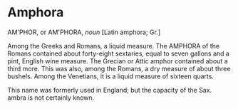 # Amphora

AM'PHOR, or AM'PHORA, _noun_ \[Latin amphora; Gr.\]

Among the Greeks and Romans, a liquid measure. The AMPHORA of the Romans contained about forty-eight sextaries, equal to seven gallons and a pint, English wine measure. The Grecian or Attic amphor contained about a third more. This was also, among the Romans, a dry measure of about three bushels. Among the Venetians, it is a liquid measure of sixteen quarts.

This name was formerly used in England; but the capacity of the Sax. ambra is not certainly known.